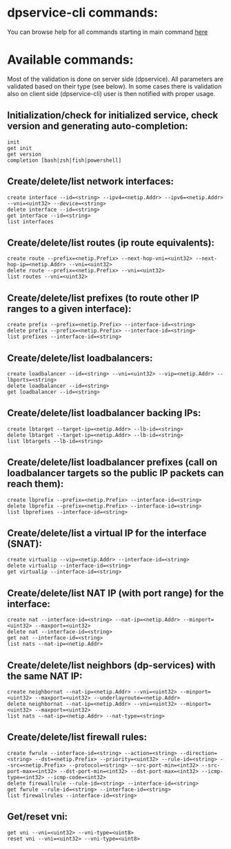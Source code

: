 # dpservice-cli commands:

You can browse help for all commands starting in main command [here](/docs/commands/dpservice-cli.md)

# Available commands:

Most of the validation is done on server side (dpservice).
All parameters are validated based on their type (see below).
In some cases there is validation also on client side (dpservice-cli) user is then notified with proper usage.

## Initialization/check for initialized service, check version and generating auto-completion:
```
init
get init
get version
completion [bash|zsh|fish|powershell]
```

## Create/delete/list network interfaces:
```
create interface --id=<string> --ipv4=<netip.Addr> --ipv6=<netip.Addr> --vni=<uint32> --device=<string>
delete interface --id=<string>
get interface --id=<string>
list interfaces
```

## Create/delete/list routes (ip route equivalents):
```
create route --prefix=<netip.Prefix> --next-hop-vni=<uint32> --next-hop-ip=<netip.Addr> --vni=<uint32>
delete route --prefix=<netip.Prefix> --vni=<uint32>
list routes --vni=<uint32>
```

## Create/delete/list prefixes (to route other IP ranges to a given interface):
```
create prefix --prefix=<netip.Prefix> --interface-id=<string>
delete prefix --prefix=<netip.Prefix> --interface-id=<string>
list prefixes --interface-id=<string>
```

## Create/delete/list loadbalancers:
```
create loadbalancer --id=<string> --vni=<uint32> --vip=<netip.Addr> --lbports=<string>
delete loadbalancer --id=<string>
get loadbalancer --id=<string>
```

## Create/delete/list loadbalancer backing IPs:
```
create lbtarget --target-ip=<netip.Addr> --lb-id=<string>
delete lbtarget --target-ip=<netip.Addr> --lb-id=<string>
list lbtargets --lb-id=<string>
```

## Create/delete/list loadbalancer prefixes (call on loadbalancer targets so the public IP packets can reach them):
```
create lbprefix --prefix=<netip.Prefix> --interface-id=<string>
delete lbprefix --prefix=<netip.Prefix> --interface-id=<string>
list lbprefixes --interface-id=<string>
```

## Create/delete/list a virtual IP for the interface (SNAT):
```
create virtualip --vip=<netip.Addr> --interface-id=<string>
delete virtualip --interface-id=<string>
get virtualip --interface-id=<string>
```

## Create/delete/list NAT IP (with port range) for the interface:
```
create nat --interface-id=<string> --nat-ip=<netip.Addr> --minport=<uint32> --maxport=<uint32>
delete nat --interface-id=<string>
get nat --interface-id=<string>
list nats --nat-ip=<netip.Addr>
```

## Create/delete/list neighbors (dp-services) with the same NAT IP:
```
create neighbornat --nat-ip=<netip.Addr> --vni=<uint32> --minport=<uint32> --maxport=<uint32> --underlayroute=<netip.Addr>
delete neighbornat --nat-ip=<netip.Addr> --vni=<uint32> --minport=<uint32> --maxport=<uint32>
list nats --nat-ip=<netip.Addr> --nat-type=<string>
```

## Create/delete/list firewall rules:
```
create fwrule --interface-id=<string> --action=<string> --direction=<string> --dst=<netip.Prefix> --priority=<uint32> --rule-id=<string> --src=<netip.Prefix> --protocol=<string> --src-port-min=<int32> --src-port-max=<int32> --dst-port-min=<int32> --dst-port-max=<int32> --icmp-type=<int32> --icmp-code=<int32>
delete firewallrule --rule-id=<string> --interface-id=<string>
get fwrule --rule-id=<string> --interface-id=<string>
list firewallrules --interface-id=<string>
```

## Get/reset vni:
```
get vni --vni=<uint32> --vni-type=<uint8>
reset vni --vni=<uint32> --vni-type=<uint8>
```